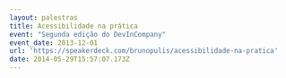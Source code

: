 ```yaml
---
layout: palestras
title: Acessibilidade na prática
event: "Segunda edição do DevInCompany"
event_date: 2013-12-01
url: 'https://speakerdeck.com/brunopulis/acessibilidade-na-pratica'
date: 2014-05-29T15:57:07.173Z
---
```


